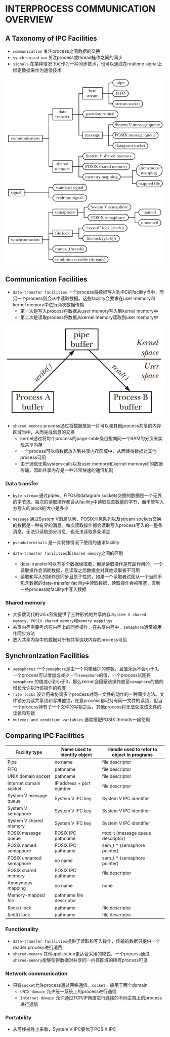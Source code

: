 # INTERPROCESS COMMUNICATION OVERVIEW

## A Taxonomy of IPC Facilities

- `communication` 关注process之间数据的交换
- `synchronization` 关注process或thread操作之间的同步
- `signals` 在某种情况下可作为一种同步技术，也可以通过在realtime signal上绑定数据来作为通信技术

![43-1.png](./img/43-1.png)

## Communication Facilities

- `data-transfer facilities` 一个process将数据写入到IPC的facility当中，而另一个process则会从中读取数据。这些facility会要求在user memory和kernel
  memory中进行两次数据传输
	- 第一次是写入process将数据从user memory写入到kernel memory中
	- 第二次是读取process将数据从kernel memory读取到user memory中

![43-2.png](./img/43-2.png)

- `shared memory` process通过将数据放到一片可以和其他process共享的内存区域当中，从而完成信息的交换
	- kernel通过将每个process的page-table条目指向同一个RAM的分页来实现共享内存
	- 一个process可以将数据放入到共享内存区域中，从而使得数据对其他process可用
	- 由于通信无需system calls以及user memory和kernel memory间的数据传输，因此共享内存是一种非常快速的通信机制

### Data transfer

- `byte stream` 通过pipes、FIFOs和datagram sockets交换的数据是一个无界的字节流。每次的读取操作都会从facility中读取任意数量的字节，而不管写入方写入的block的大小是多少
- `message` 通过System V消息队列、POSIX消息队列以及stream sockets交换的数据是一种有界的消息。每次读取操作都会读取写入process写入的一整条消息，无法只读取部分消息，也无法读取多条消息
- `pseudoterminals` 是一众特殊情况下使用的通讯facility

- `data-transfer facilities`和`shared memory`之间的区别
	- data-transfer可以有多个数据读取者，但是读取操作是有副作用的。一个读取操作会消耗数据，且读取之后数据会对其他读取者不可用
	- 读取和写入的操作是同步且原子性的，如果一个读取者试图从一个当前不包含数据的data-transfer facility中读取数据，读取操作会被阻塞，直到一些process向facility中写入数据

### Shared memory

- 大多数现代的Unix系统提供了三种形式的共享内存:`System V shared memory`、`POSIX shared memory`和`memory mappings`
- 共享内存需要考虑在内存上的同步操作，在共享内存中，`semaphore`通常被用作同步方法
- 放入共享内存中的数据对所有共享这块内存的process可见

## Synchronization Facilities

- `semaphores` 一个`semaphore`是由一个内核维护的整数，且值永远不会小于0。一个process可以增加或减少一个`semaphore`的值，一个process试图将`semaphore`
  的值减小到小于0，那么kernel会阻塞该操作直至`semaphore`的值的增长允许执行该操作的程度
- `file locks`
  设计用来协调多个process对同一文件的动作的一种同步方法。文件锁分为读共享锁和写排他锁，任意process都可持有同一文件的读锁，但当一个process持有了一个文件的写锁之后，其他process将无法获取该文件的读锁和写锁
- `mutexes and condition variables` 通常搭配POSIX threads一起使用

## Comparing IPC Facilities

| Facility type           | Name used to identify object | Handle used to refer to object in programs |
|-------------------------|------------------------------|--------------------------------------------|
| Pipe                    | no name                      | file descriptor                            |
| FIFO                    | pathname                     | file descriptor                            |
| UNIX domain socket      | pathname                     | file descriptor                            |
| Internet domain socket  | IP address + port number     | file descriptor                            |
| System V message queue  | System V IPC key             | System V IPC identifier                    |
| System V semaphore      | System V IPC key             | System V IPC identifier                    |
| System V shared memory  | System V IPC key             | System V IPC identifier                    |
| POSIX message queue     | POSIX IPC pathname           | mqd_t (message queue descriptor)           |
| POSIX named semaphore   | POSIX IPC pathname           | sem_t * (semaphore pointer)                |
| POSIX unnamed semaphore | no name                      | sem_t * (semaphore pointer)                |
| POSIX shared memory     | POSIX IPC pathname           | file descriptor                            |
| Anonymous mapping       | no name                      | none                                       |
| Memory-mapped file      | pathname file descriptor     |                                            |
| flock() lock            | pathname                     | file descriptor                            |
| fcntl() lock            | pathname                     | file descriptor                            |

### Functionality

- `data-transfer facilities`提供了读取和写入操作，传输的数据只提供一个reader process进行消费
- `shared-memory` 其他application更适合采用的模式，一个process通过`shared-memory`能够使得数据对共享同一内存区域的所有process可见

### Network communication

- 只有`socket`允许process通过网络通信。`socket`一般用于两个domain
	- `UNIX domain` 允许统一系统上的process进行通信
	- `Internet domain` 允许通过TCP/IP网络进行连接的不同主机上的process进行通信

### Portability

- 从可移植性上来看，System V IPC要优于POSIX IPC